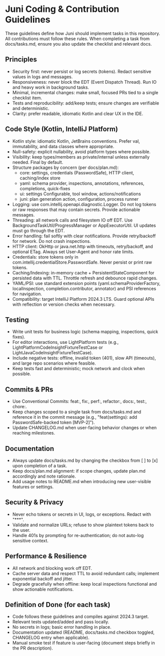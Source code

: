 # Juni Coding & Contribution Guidelines

These guidelines define how Juni should implement tasks in this repository. All contributions must follow these rules. When completing a task from docs/tasks.md, ensure you also update the checklist and relevant docs.

## Principles
- Security first: never persist or log secrets (tokens). Redact sensitive values in logs and messages.
- Responsiveness: never block the EDT (Event Dispatch Thread). Run IO and heavy work in background tasks.
- Minimal, incremental changes: make small, focused PRs tied to a single checklist item.
- Tests and reproducibility: add/keep tests; ensure changes are verifiable and deterministic.
- Clarity: prefer readable, idiomatic Kotlin and clear UX in the IDE.

## Code Style (Kotlin, IntelliJ Platform)
- Kotlin style: idiomatic Kotlin, JetBrains conventions. Prefer val, immutability, and data classes where appropriate.
- Null-safety: explicit nullability, avoid platform types where possible.
- Visibility: keep types/members as private/internal unless externally needed. Final by default.
- Structure packages by concern (per docs/plan.md):
  - core: settings, credentials (PasswordSafe), HTTP client, caching/index store
  - yaml: schema provider, inspections, annotations, references, completions, quick-fixes
  - ui: settings Configurable, tool window, actions/notifications
  - juni: plan generation action, configuration, process runner
- Logging: use com.intellij.openapi.diagnostic.Logger. Do not log tokens or raw responses that may contain secrets. Provide actionable messages.
- Threading: all network calls and filesystem IO off EDT. Use BackgroundTaskUtil/ProgressManager or AppExecutorUtil. UI updates must go through the EDT.
- Error handling: fail softly with clear notifications. Provide retry/backoff for network. Do not crash inspections.
- HTTP client: OkHttp or java.net.http with timeouts, retry/backoff, and optional ETag. Always set User-Agent and honor rate limits.
- Credentials: store tokens only in com.intellij.credentialStore.PasswordSafe. Never persist or print raw tokens.
- Caching/Indexing: in-memory cache + PersistentStateComponent for persisted data with TTL. Throttle refresh and debounce rapid changes.
- YAML/PSI: use standard extension points (yaml.schemaProviderFactory, localInspection, completion.contributor, annotator) and PSI references for navigation.
- Compatibility: target IntelliJ Platform 2024.3 LTS. Guard optional APIs with reflection or version checks when necessary.

## Testing
- Write unit tests for business logic (schema mapping, inspections, quick fixes).
- For editor interactions, use LightPlatform tests (e.g., LightPlatformCodeInsightFixtureTestCase or LightJavaCodeInsightFixtureTestCase).
- Include negative tests: offline, invalid token (401), slow API (timeouts), and large repo scenarios where feasible.
- Keep tests fast and deterministic; mock network and clock when possible.

## Commits & PRs
- Use Conventional Commits: feat:, fix:, perf:, refactor:, docs:, test:, chore:.
- Keep changes scoped to a single task from docs/tasks.md and reference it in the commit message (e.g., "feat(settings): add PasswordSafe-backed token [MVP-2]").
- Update CHANGELOG.md when user-facing behavior changes or when reaching milestones.

## Documentation
- Always update docs/tasks.md by changing the checkbox from [ ] to [x] upon completion of a task.
- Keep docs/plan.md alignment: if scope changes, update plan.md accordingly and note rationale.
- Add usage notes to README.md when introducing new user-visible features or settings.

## Security & Privacy
- Never echo tokens or secrets in UI, logs, or exceptions. Redact with "***".
- Validate and normalize URLs; refuse to show plaintext tokens back to the user.
- Handle 401s by prompting for re-authentication; do not auto-log sensitive context.

## Performance & Resilience
- All network and blocking work off EDT.
- Cache server data and respect TTL to avoid redundant calls; implement exponential backoff and jitter.
- Degrade gracefully when offline: keep local inspections functional and show actionable notifications.

## Definition of Done (for each task)
- Code follows these guidelines and compiles against 2024.3 target.
- Relevant tests updated/added and pass locally.
- No secrets in logs; basic error handling in place.
- Documentation updated (README, docs/tasks.md checkbox toggled, CHANGELOG entry when applicable).
- Manual smoke test if feature is user-facing (document steps briefly in the PR description).
